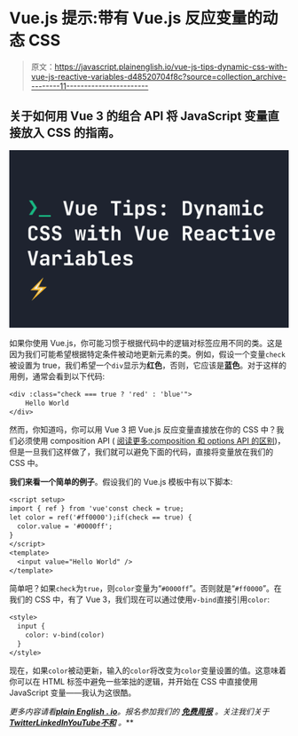 # Vue.js 提示:带有 Vue.js 反应变量的动态 CSS

> 原文：<https://javascript.plainenglish.io/vue-js-tips-dynamic-css-with-vue-js-reactive-variables-d48520704f8c?source=collection_archive---------11----------------------->

## 关于如何用 Vue 3 的组合 API 将 JavaScript 变量直接放入 CSS 的指南。

![](img/74cde225bc2274fa939d3e7077dcde2a.png)

如果你使用 Vue.js，你可能习惯于根据代码中的逻辑对标签应用不同的类。这是因为我们可能希望根据特定条件被动地更新元素的类。例如，假设一个变量`check`被设置为 true，我们希望一个`div`显示为**红色**，否则，它应该是**蓝色**。对于这样的用例，通常会看到以下代码:

```
<div :class="check === true ? 'red' : 'blue'">
    Hello World
</div>
```

然而，你知道吗，你可以用 Vue 3 把 Vue.js 反应变量直接放在你的 CSS 中？我们必须使用 composition API ( [阅读更多:composition 和 options API 的区别](https://fjolt.com/article/vue-composition-api-vs-options-api))，但是一旦我们这样做了，我们就可以避免下面的代码，直接将变量放在我们的 CSS 中。

**我们来看一个简单的例子**。假设我们的 Vue.js 模板中有以下脚本:

```
<script setup>
import { ref } from 'vue'const check = true;
let color = ref('#ff0000');if(check == true) {
  color.value = '#0000ff';
}
</script>
<template>
  <input value="Hello World" />
</template>
```

简单吧？如果`check`为`true`，则`color`变量为“`#0000ff`”。否则就是“`#ff0000`”。在我们的 CSS 中，有了 Vue 3，我们现在可以通过使用`v-bind`直接引用`color`:

```
<style>
  input {
    color: v-bind(color)
  }
</style>
```

现在，如果`color`被动更新，输入的`color`将改变为`color`变量设置的值。这意味着你可以在 HTML 标签中避免一些笨拙的逻辑，并开始在 CSS 中直接使用 JavaScript 变量——我认为这很酷。

*更多内容请看*[***plain English . io***](https://plainenglish.io/)*。报名参加我们的* [***免费周报***](http://newsletter.plainenglish.io/) *。关注我们关于*[***Twitter***](https://twitter.com/inPlainEngHQ)[***LinkedIn***](https://www.linkedin.com/company/inplainenglish/)*[***YouTube***](https://www.youtube.com/channel/UCtipWUghju290NWcn8jhyAw)*[***不和***](https://discord.gg/GtDtUAvyhW) *。***